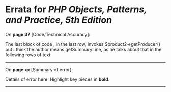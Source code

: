 # Errata for *PHP Objects, Patterns, and Practice, 5th Edition*

On **page 37** [Code/Technical Accuracy]:
 
The last block of code , in the last row, invokes $product2->getProducer() but I think the author means getSummaryLine, as he talks about that in the following rows of text.

***

On **page xx** [Summary of error]:
 
Details of error here. Highlight key pieces in **bold**.

***